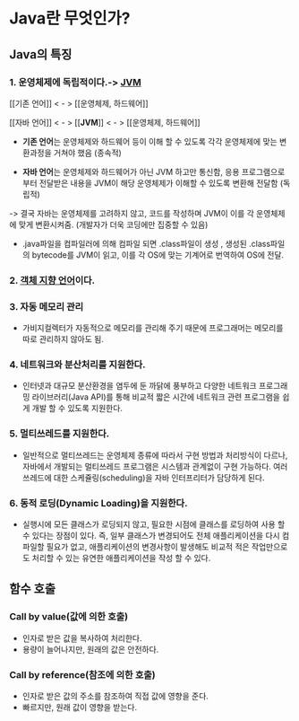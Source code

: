 # Java란 무엇인가?

## Java의 특징

### 1. 운영체제에 독립적이다.-> [JVM](jvm.md)

[[기존 언어]] < - > [[운영체제, 하드웨어]]

[[자바 언어]] < - > [[**JVM**]] < - > [[운영체제, 하드웨어]] 

- **기존 언어**는 운영체제와 하드웨어 등이 이해 할 수 있도록 각각 운영체제에 맞는 변환과정을 거쳐야 했음 (종속적)

- **자바 언어**는 운영체제와 하드웨어가 아닌 JVM 하고만 통신함, 응용 프로그램으로부터 전달받은 내용을 JVM이 해당 운영체제가 이해할 수 있도록 변환해 전달함 (독립적)

-> 결국 자바는 운영체제를 고려하지 않고, 코드를 작성하며 JVM이 이를 각 운영체제에 맞게 변환시켜줌. (개발자가 더욱 코딩에만 집중할 수 있음)

- .java파일을 컴파일러에 의해 컴파일 되면 .class파일이 생성 , 생성된 .class파일의 bytecode를 JVM이 읽고, 이를 각 OS에 맞는 기계어로 번역하여 OS에 전달.

### 2. [객체 지향 언어](oop.md)이다.

### 3. 자동 메모리 관리 

-  가비지컬렉터가 자동적으로 메모리를 관리해 주기 때문에 프로그래머는 메모리를 따로 관리하지 않아도 됨.

### 4. 네트워크와 분산처리를 지원한다.

- 인터넷과 대규모 분산환경을 염두에 둔 까닭에 풍부하고 다양한 네트워크 프로그래밍 라이브러리(Java API)를 통해 비교적 짧은 시간에 네트워크 관련 프로그램을 쉽게 개발 할 수 있도록 지원한다.

### 5. 멀티쓰레드를 지원한다.

- 일반적으로 멀티쓰레드는 운영체제 종류에 따라서 구현 방법과 처리방식이 다르나, 자바에서 개발되는 멀티쓰레드 프로그램은 시스템과 관계없이 구현 가능하다. 여러 쓰레드에 대한 스케쥴링(scheduling)을 자바 인터프리터가 담당하게 된다.

### 6. 동적 로딩(Dynamic Loading)을 지원한다.

- 실행시에 모든 클래스가 로딩되지 않고, 필요한 시점에 클래스를 로딩하여 사용 할 수 있다는 장점이 있다. 즉, 일부 클래스가 변경되어도 전체 애플리케이션을 다시 컴파일할 필요가 없고, 애플리케이션의 변경사항이 발생해도 비교적 적은 작업만으로도 처리할 수 있는 유연한 애플리케이션을 작성 할 수 있다.



## 함수 호출

### Call by value(값에 의한 호출)

- 인자로 받은 값을 복사하여 처리한다.
- 용량이 늘어나지만, 원래의 값은 안전하다.



### Call by reference(참조에 의한 호출)

- 인자로 받은 값의 주소를 참조하여 직접 값에 영향을 준다.
- 빠르지만, 원래 값이 영향을 받는다.